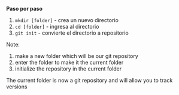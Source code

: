 **Paso por paso**

1. `mkdir [folder]` - crea un nuevo directorio
2. `cd [folder]` - ingresa al directorio
3. `git init` - convierte el directorio a repositorio

Note:
1. make a new folder which will be our git repository
2. enter the folder to make it the current folder
3. initialize the repository in the current folder

The current folder is now a git repository and will allow you to track versions
